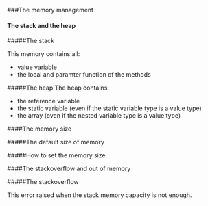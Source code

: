 ###The memory management

#### The stack and the heap

#####The stack

This memory contains all:
- value variable
- the local and paramter function of the methods


#####The heap
The heap contains:
- the reference variable
- the static variable (even if the static variable type is a value type)
- the array (even if the nested variable type is a value type)

####The memory size

#####The default size of memory



#####How to set the memory size



####The stackoverflow and out of memory

#####The stackoverflow

This error raised when the stack memory capacity is not enough.

